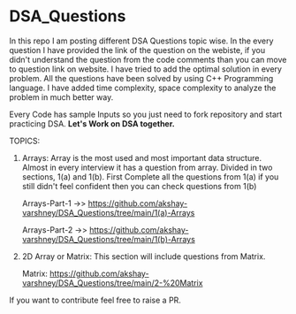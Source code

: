 # DSA_Questions
In this repo I am posting different DSA Questions topic wise. In the every question I have provided the link of the question on the webiste, if you didn't understand the question from the code comments than you can move to question link on website.
I have tried to add the optimal solution in every problem. All the questions have been solved by using C++ Programming language. I have added time complexity, space complexity to analyze the problem in much better way. 

Every Code has sample Inputs so you just need to fork repository and start practicing DSA. <b>Let's Work on DSA together.</b>

TOPICS:
1. Arrays: Array is the most used and most important data structure. Almost in every interview it has a question from array. 
Divided in two sections, 1(a) and 1(b). First Complete all the questions from 1(a) if you still didn't feel confident then you can check questions from 1(b)

      Arrays-Part-1 ->> https://github.com/akshay-varshney/DSA_Questions/tree/main/1(a)-Arrays

    Arrays-Part-2 ->> https://github.com/akshay-varshney/DSA_Questions/tree/main/1(b)-Arrays

2. 2D Array or Matrix: This section will include questions from Matrix.

    Matrix: https://github.com/akshay-varshney/DSA_Questions/tree/main/2-%20Matrix
    



If you want to contribute feel free to raise a PR. 
  
